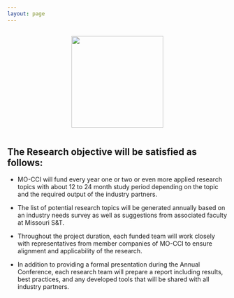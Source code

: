 ```yaml
---
layout: page
---
```


<div class="logo-container">
    <img 
    style="width:15em; max-width=100%; margin:1em;" 
    src="{{ '/files/core_areas/core-areas-research.png' | relative_url }}"/>
</div>

## The Research objective will be satisfied as follows:

- MO-CCI will fund every year one or two or even more applied research topics with about 12 to 24 month study period depending on the topic and the required output of the industry partners.

- The list of potential research topics will be generated annually based on an industry needs survey as well as suggestions from associated faculty at Missouri S&T.

- Throughout the project duration, each funded team will work closely with representatives from member companies of MO-CCI to ensure alignment and applicability of the research.

- In addition to providing a formal presentation during the Annual Conference, each research team will prepare a report including results, best practices, and any developed tools that will be shared with all industry partners.

<style>
    .logo-container {
        text-align:center; 
        background-size: cover;
        background-image: url({{ '/files/backgrounds/books-462579_1920.jpg' | relative_url }});
    }
</style>
